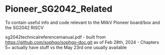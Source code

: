 # Pioneer_SG2042_Related
To contain useful info and code relevant to the MilkV Pioneer board/box and the SG2042 RISCV 

sg2042technicalreferencemanual.pdf 	- built from https://github.com/sophgo/sophgo-doc.git as of Feb 28th, 2024
						- Chapters 5+ actually have stuff vs the May 23rd one usually available
